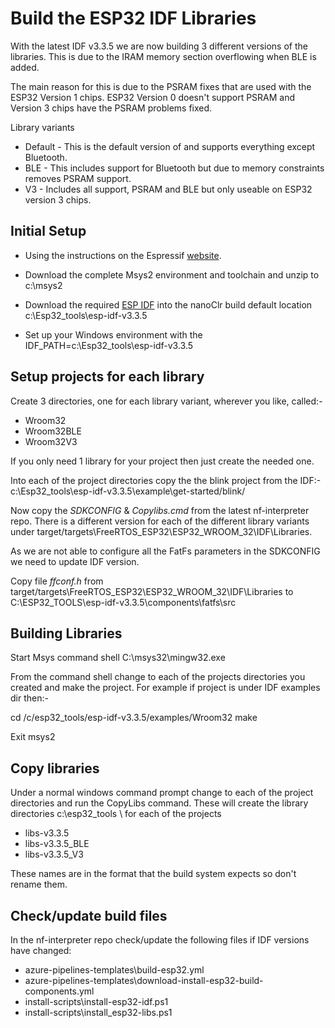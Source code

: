 # Build the ESP32 IDF Libraries

With the latest IDF v3.3.5 we are now building 3 different versions of the libraries. This is due to the IRAM memory section overflowing when BLE is added.

The main reason for this is due to the PSRAM fixes that are used with the ESP32 Version 1 chips. ESP32 Version 0 doesn't support PSRAM and Version 3 chips have the PSRAM problems fixed.

Library variants

- Default - This is the default version of and supports everything except Bluetooth.
- BLE - This includes support for Bluetooth but due to memory constraints removes PSRAM support.
- V3 - Includes all support, PSRAM and BLE but only useable on ESP32 version 3 chips.

## Initial Setup

- Using the instructions on the Espressif [website](https://esp-idf.readthedocs.io/en/latest/get-started/windows-setup.html).

- Download the complete Msys2 environment and toolchain and unzip to c:\msys2

- Download the required [ESP IDF](https://dl.espressif.com/dl/esp-idf/releases/esp-idf-v3.3.5.zip) into the nanoClr build default location c:\Esp32_tools\esp-idf-v3.3.5

- Set up your Windows environment with the IDF_PATH=c:\Esp32_tools\esp-idf-v3.3.5

## Setup projects for each library

Create 3 directories, one for each library variant, wherever you like, called:-

- Wroom32
- Wroom32BLE
- Wroom32V3

If you only need 1 library for your project then just create the needed one.

Into each of the project directories copy the the blink project from the IDF:-
c:\Esp32_tools\esp-idf-v3.3.5\example\get-started/blink/

Now copy the *SDKCONFIG* & *Copylibs.cmd* from the latest nf-interpreter repo.
There is a different version for each of the different library variants under target/targets\FreeRTOS_ESP32\ESP32_WROOM_32\IDF\Libraries.

As we are not able to configure all the FatFs parameters in the SDKCONFIG we need to update IDF version.

Copy file *ffconf.h* from target/targets\FreeRTOS_ESP32\ESP32_WROOM_32\IDF\Libraries to C:\ESP32_TOOLS\esp-idf-v3.3.5\components\fatfs\src

## Building Libraries

Start Msys command shell C:\msys32\mingw32.exe

From the command shell change to each of the projects directories you created and make the project.
For example if project is under IDF examples dir then:-

cd /c/esp32_tools/esp-idf-v3.3.5/examples/Wroom32
make

Exit msys2

## Copy libraries

Under a normal windows command prompt change to each of the project directories and run the CopyLibs command.
These will create the library directories c:\esp32_tools \ for each of the projects

- libs-v3.3.5
- libs-v3.3.5_BLE
- libs-v3.3.5_V3

These names are in the format that the build system expects so don't rename them.

## Check/update build files

In the nf-interpreter repo check/update the following files if IDF versions have changed:

- azure-pipelines-templates\build-esp32.yml
- azure-pipelines-templates\download-install-esp32-build-components.yml
- install-scripts\install-esp32-idf.ps1
- install-scripts\install_esp32-libs.ps1
